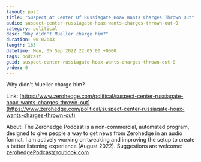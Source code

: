 ```yaml
---
layout: post
title: "Suspect At Center Of Russiagate Hoax Wants Charges Thrown Out"
audio: suspect-center-russiagate-hoax-wants-charges-thrown-out-0
category: political
desc: "Why didn't Mueller charge him?"
duration: 00:02:43
length: 163
datetime: Mon, 05 Sep 2022 22:05:00 +0000
tags: podcast
guid: suspect-center-russiagate-hoax-wants-charges-thrown-out-0
order: 0
---
```

Why didn't Mueller charge him?

Link: [https://www.zerohedge.com/political/suspect-center-russiagate-hoax-wants-charges-thrown-out](https://www.zerohedge.com/political/suspect-center-russiagate-hoax-wants-charges-thrown-out)

About: The Zerohedge Podcast is a non-commercial, automated program, designed to give people a way to get news from Zerohedge in an audio format.  I am actively working on tweaking and improving the setup to create a better listening experience (August 2022).  Suggestions are welcome: [zerohedgePodcast@outlook.com](mailto:zerohedgePodcast@outlook.com)